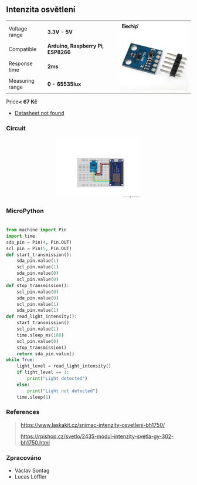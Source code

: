 ## Intenzita osvětlení

<table border="0" width="100%"><tr><td colspan=2 width="60%"></td>
<td rowspan=9 width="40%" align="right"><img src="../../.img/intenz.jpg" width="200px" /></td></tr>
<tr><td>Voltage range</td><td><b>3.3V - 5V</b></td></tr>
<tr><td>Compatible</td><td><b>Arduino, Raspberry Pi, ESP8266</b></td></tr>
<tr><td>Response time</td><td><b>2ms</b></td></tr>
<tr><td>Measuring range</td><td><b>0 - 65535lux</b></td></tr></table>
<tr><td>Price</td><td><b>< 67 Kč</b></td></tr></table>

* [Datasheet not found]()

### Circuit
<p align="center"><img src="../../.img/intenz.png" width="45%" /></p>

### MicroPython

```python

from machine import Pin
import time
sda_pin = Pin(4, Pin.OUT)
scl_pin = Pin(5, Pin.OUT)
def start_transmission():
    sda_pin.value(1)
    scl_pin.value(1)
    sda_pin.value(0)
    scl_pin.value(0)
def stop_transmission():
    scl_pin.value(0)
    sda_pin.value(0)
    scl_pin.value(1)
    sda_pin.value(1)
def read_light_intensity():
    start_transmission()
    scl_pin.value(1)
    time.sleep_ms(180)
    scl_pin.value(0)
    stop_transmission()
    return sda_pin.value()
while True:
    light_level = read_light_intensity()
    if light_level == 1:
        print("Light detected")
    else:
        print("Light not detected")
    time.sleep(1)
```

### References
> https://www.laskakit.cz/snimac-intenzity-osvetleni-bh1750/
>
> https://rpishop.cz/svetlo/2435-modul-intenzity-svetla-gy-302-bh1750.html

### Zpracováno
- Václav Sontag
- Lucas Löffler